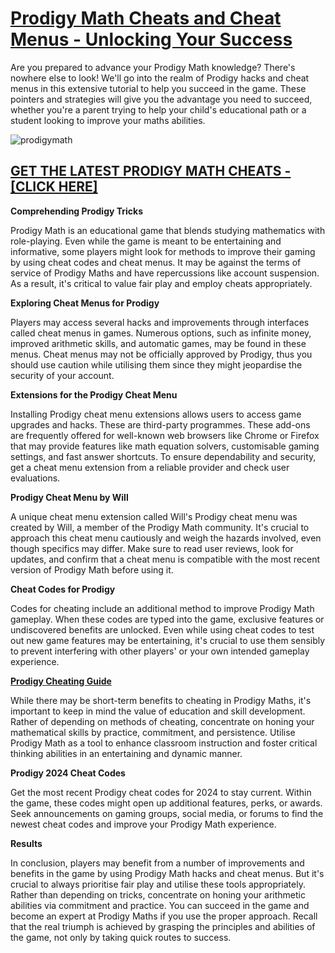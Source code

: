 # **[Prodigy Math Cheats and Cheat Menus - Unlocking Your Success](https://linktr.ee/WinCheat)**

Are you prepared to advance your Prodigy Math knowledge? There's nowhere else to look! We'll go into the realm of Prodigy hacks and cheat menus in this extensive tutorial to help you succeed in the game. These pointers and strategies will give you the advantage you need to succeed, whether you're a parent trying to help your child's educational path or a student looking to improve your maths abilities.

![prodigymath](https://github.com/prodigycheats/menus/assets/135132217/1ce6c7eb-ba7d-4d40-9145-a88e4e8c2492)

## [GET THE LATEST PRODIGY MATH CHEATS - [CLICK HERE]](https://linktr.ee/WinCheat)

**Comprehending Prodigy Tricks**

Prodigy Math is an educational game that blends studying mathematics with role-playing. Even while the game is meant to be entertaining and informative, some players might look for methods to improve their gaming by using cheat codes and cheat menus. It may be against the terms of service of Prodigy Maths and have repercussions like account suspension. As a result, it's critical to value fair play and employ cheats appropriately.

**Exploring Cheat Menus for Prodigy**

Players may access several hacks and improvements through interfaces called cheat menus in games. Numerous options, such as infinite money, improved arithmetic skills, and automatic games, may be found in these menus. Cheat menus may not be officially approved by Prodigy, thus you should use caution while utilising them since they might jeopardise the security of your account.

**Extensions for the Prodigy Cheat Menu**

Installing Prodigy cheat menu extensions allows users to access game upgrades and hacks. These are third-party programmes. These add-ons are frequently offered for well-known web browsers like Chrome or Firefox that may provide features like math equation solvers, customisable gaming settings, and fast answer shortcuts. To ensure dependability and security, get a cheat menu extension from a reliable provider and check user evaluations.

**Prodigy Cheat Menu by Will**

A unique cheat menu extension called Will's Prodigy cheat menu was created by Will, a member of the Prodigy Math community. It's crucial to approach this cheat menu cautiously and weigh the hazards involved, even though specifics may differ. Make sure to read user reviews, look for updates, and confirm that a cheat menu is compatible with the most recent version of Prodigy Math before using it.

**Cheat Codes for Prodigy**

Codes for cheating include an additional method to improve Prodigy Math gameplay. When these codes are typed into the game, exclusive features or undiscovered benefits are unlocked. Even while using cheat codes to test out new game features may be entertaining, it's crucial to use them sensibly to prevent interfering with other players' or your own intended gameplay experience.

**[Prodigy Cheating Guide](https://linktr.ee/WinCheat)**

While there may be short-term benefits to cheating in Prodigy Maths, it's important to keep in mind the value of education and skill development. Rather of depending on methods of cheating, concentrate on honing your mathematical skills by practice, commitment, and persistence. Utilise Prodigy Math as a tool to enhance classroom instruction and foster critical thinking abilities in an entertaining and dynamic manner.

**Prodigy 2024 Cheat Codes**

Get the most recent Prodigy cheat codes for 2024 to stay current. Within the game, these codes might open up additional features, perks, or awards. Seek announcements on gaming groups, social media, or forums to find the newest cheat codes and improve your Prodigy Math experience.

**Results**

In conclusion, players may benefit from a number of improvements and benefits in the game by using Prodigy Math hacks and cheat menus. But it's crucial to always prioritise fair play and utilise these tools appropriately. Rather than depending on tricks, concentrate on honing your arithmetic abilities via commitment and practice. You can succeed in the game and become an expert at Prodigy Maths if you use the proper approach. Recall that the real triumph is achieved by grasping the principles and abilities of the game, not only by taking quick routes to success.
